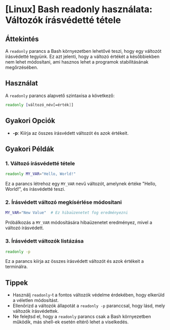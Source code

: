 # [Linux] Bash readonly használata: Változók írásvédetté tétele

## Áttekintés
A `readonly` parancs a Bash környezetben lehetővé teszi, hogy egy változót írásvédetté tegyünk. Ez azt jelenti, hogy a változó értékét a későbbiekben nem lehet módosítani, ami hasznos lehet a programok stabilitásának megőrzésében.

## Használat
A `readonly` parancs alapvető szintaxisa a következő:

```bash
readonly [változó_név[=érték]]
```

## Gyakori Opciók
- **-p**: Kiírja az összes írásvédett változót és azok értékeit.

## Gyakori Példák

### 1. Változó írásvédetté tétele
```bash
readonly MY_VAR="Hello, World!"
```
Ez a parancs létrehoz egy `MY_VAR` nevű változót, amelynek értéke "Hello, World!", és írásvédetté teszi.

### 2. Írásvédett változó megkísérlése módosítani
```bash
MY_VAR="New Value"  # Ez hibaüzenetet fog eredményezni
```
Próbálkozás a `MY_VAR` módosítására hibaüzenetet eredményez, mivel a változó írásvédett.

### 3. Írásvédett változók listázása
```bash
readonly -p
```
Ez a parancs kiírja az összes írásvédett változót és azok értékeit a terminálra.

## Tippek
- Használj `readonly`-t a fontos változók védelme érdekében, hogy elkerüld a véletlen módosítást.
- Ellenőrizd a változók állapotát a `readonly -p` paranccsal, hogy lásd, mely változók írásvédettek.
- Ne felejtsd el, hogy a `readonly` parancs csak a Bash környezetben működik, más shell-ek esetén eltérő lehet a viselkedés.